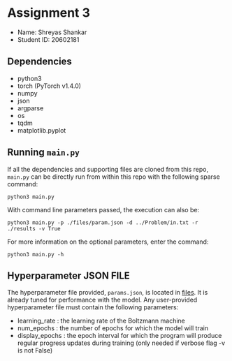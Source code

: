 # Assignment 3

- Name: Shreyas Shankar
- Student ID: 20602181

## Dependencies

- python3
- torch (PyTorch v1.4.0)
- numpy
- json
- argparse
- os
- tqdm
- matplotlib.pyplot

## Running `main.py`

If all the dependencies and supporting files are cloned from this repo, `main.py` can be directly run from within this repo with the following sparse command:

```
python3 main.py
```
With command line parameters passed, the execution can also be:
```
python3 main.py -p ./files/param.json -d ../Problem/in.txt -r ./results -v True
```
For more information on the optional parameters, enter the command:
```
python3 main.py -h
```

## Hyperparameter JSON FILE

The hyperparameter file provided, `params.json`, is located in [files](./files). It is already tuned for performance with the model. Any user-provided hyperparameter file must contain the following parameters:
* learning_rate : the learning rate of the Boltzmann machine
* num_epochs : the number of epochs for which the model will train
* display_epochs : the epoch interval for which the program will produce regular progress updates during training (only needed if verbose flag -v is not False)
